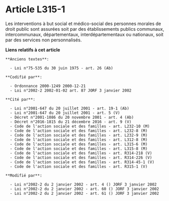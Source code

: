 # Article L315-1

Les interventions à but social et médico-social des personnes morales de droit public sont assurées soit par des
établissements publics communaux, intercommunaux, départementaux, interdépartementaux ou nationaux, soit par des services non
personnalisés.

**Liens relatifs à cet article**

	**Anciens textes**:

	  - Loi n°75-535 du 30 juin 1975 - art. 26 (Ab)

	**Codifié par**:

	  - Ordonnance 2000-1249 2000-12-21
	  - Loi n°2002-2 2002-01-02 art. 87 JORF 3 janvier 2002

	**Cité par**:

	  - Loi n°2001-647 du 20 juillet 2001 - art. 19-1 (Ab)
	  - Loi n°2001-647 du 20 juillet 2001 - art. 5 (V)
	  - Décret n°2001-1086 du 20 novembre 2001 - art. 4 (Ab)
	  - Décret n°2016-1815 du 21 décembre 2016 - art. 9 (V)
	  - Code de l'action sociale et des familles - art. L232-10 (M)
	  - Code de l'action sociale et des familles - art. L232-8 (M)
	  - Code de l'action sociale et des familles - art. L232-9 (M)
	  - Code de l'action sociale et des familles - art. L312-8 (M)
	  - Code de l'action sociale et des familles - art. L315-6 (M)
	  - Code de l'action sociale et des familles - art. L315-8 (M)
	  - Code de l'action sociale et des familles - art. R314-218 (V)
	  - Code de l'action sociale et des familles - art. R314-226 (V)
	  - Code de l'action sociale et des familles - art. R314-45-1 (V)
	  - Code de l'action sociale et des familles - art. R315-1 (V)

	**Modifié par**:

	  - Loi n°2002-2 du 2 janvier 2002 - art. 4 () JORF 3 janvier 2002
	  - Loi n°2002-2 du 2 janvier 2002 - art. 60 () JORF 3 janvier 2002
	  - Loi n°2002-2 du 2 janvier 2002 - art. 61 () JORF 3 janvier 2002
